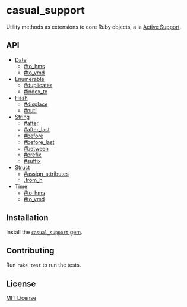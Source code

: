 # casual_support

Utility methods as extensions to core Ruby objects, a la
[Active Support](https://guides.rubyonrails.org/active_support_core_extensions.html).


## API

- [Date](https://www.rubydoc.info/gems/casual_support/Date)
  - [#to_hms](https://www.rubydoc.info/gems/casual_support/Date:to_hms)
  - [#to_ymd](https://www.rubydoc.info/gems/casual_support/Date:to_ymd)
- [Enumerable](https://www.rubydoc.info/gems/casual_support/Enumerable)
  - [#duplicates](https://www.rubydoc.info/gems/casual_support/Enumerable:duplicates)
  - [#index_to](https://www.rubydoc.info/gems/casual_support/Enumerable:index_to)
- [Hash](https://www.rubydoc.info/gems/casual_support/Hash)
  - [#displace](https://www.rubydoc.info/gems/casual_support/Hash:displace)
  - [#put!](https://www.rubydoc.info/gems/casual_support/Hash:put%21)
- [String](https://www.rubydoc.info/gems/casual_support/String)
  - [#after](https://www.rubydoc.info/gems/casual_support/String:after)
  - [#after_last](https://www.rubydoc.info/gems/casual_support/String:after_last)
  - [#before](https://www.rubydoc.info/gems/casual_support/String:before)
  - [#before_last](https://www.rubydoc.info/gems/casual_support/String:before_last)
  - [#between](https://www.rubydoc.info/gems/casual_support/String:between)
  - [#prefix](https://www.rubydoc.info/gems/casual_support/String:prefix)
  - [#suffix](https://www.rubydoc.info/gems/casual_support/String:suffix)
- [Struct](https://www.rubydoc.info/gems/casual_support/Struct)
  - [#assign_attributes](https://www.rubydoc.info/gems/casual_support/Struct:assign_attributes)
  - [.from_h](https://www.rubydoc.info/gems/casual_support/Struct.from_h)
- [Time](https://www.rubydoc.info/gems/casual_support/Time)
  - [#to_hms](https://www.rubydoc.info/gems/casual_support/Time:to_hms)
  - [#to_ymd](https://www.rubydoc.info/gems/casual_support/Time:to_ymd)


## Installation

Install the [`casual_support` gem](https://rubygems.org/gems/casual_support).


## Contributing

Run `rake test` to run the tests.


## License

[MIT License](https://opensource.org/licenses/MIT)
